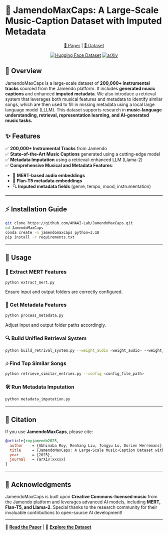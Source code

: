 # 🎼 JamendoMaxCaps: A Large-Scale Music-Caption Dataset with Imputed Metadata

<div align="center">
<a href="https://arxiv.org/abs/xxxxx">📄 Paper</a> |
<a href="https://huggingface.co/datasets/AMAAI-Lab/JamendoMaxCaps">🎵 Dataset</a>

<br/>

[![Hugging Face Dataset](https://img.shields.io/badge/%F0%9F%A4%97%20Hugging%20Face-Dataset-blue)](https://huggingface.co/datasets/AMAAI-Lab/JamendoMaxCaps) 
[![arXiv](https://img.shields.io/badge/arXiv-xxxxx-brightgreen.svg)](https://arxiv.org/abs/xxxxx)
</div>

## 📌 Overview
JamendoMaxCaps is a large-scale dataset of **200,000+ instrumental tracks** sourced from the Jamendo platform. It includes **generated music captions** and enhanced **imputed metadata**. We also introduce a retrieval system that leverages both musical features and metadata to identify similar songs, which are then used to fill in missing metadata using a local large language model (LLLM). This dataset supports research in **music-language understanding, retrieval, representation learning, and AI-generated music tasks.**

## ✨ Features
✅ **200,000+ Instrumental Tracks** from Jamendo  
✅ **State-of-the-Art Music Captions** generated using a cutting-edge model  
✅ **Metadata Imputation** using a retrieval-enhanced LLM (Llama-2)  
✅ **Comprehensive Musical and Metadata Features**:
   - 🎵 **MERT-based audio embeddings**
   - 📝 **Flan-T5 metadata embeddings**
   - 🔍 **Imputed metadata fields** (genre, tempo, mood, instrumentation)  

---

## ⚡ Installation Guide
```bash
git clone https://github.com/AMAAI-Lab/JamendoMaxCaps.git
cd JamendoMaxCaps
conda create -n jamendomaxcaps python=3.10
pip install -r requirements.txt
```

---

## 🚀 Usage
### 🎼 Extract MERT Features
```bash
python extract_mert.py
```
Ensure input and output folders are correctly configured.

### 📝 Get Metadata Features
```bash
python process_metadata.py
```
Adjust input and output folder paths accordingly.

### 🔍 Build Unified Retrieval System
```bash
python build_retrival_system.py --weight_audio <weight_audio> --weight_metadata <weight_metadata>
```

### 🎶 Find Top Similar Songs
```bash
python retrieve_similar_entries.py --config <config_file_path>
```

### 🛠️ Run Metadata Imputation
```bash
python metadata_imputation.py
```

---

## 📖 Citation
If you use **JamendoMaxCaps**, please cite:
```bibtex
@article{royjamendo2025,
  author    = {Abhinaba Roy, Renhang Liu, Tongyu Lu, Dorien Herremans},
  title     = {JamendoMaxCaps: A Large-Scale Music-Caption Dataset with Imputed Metadata},
  year      = {2025},
  journal   = {arXiv:xxxxx}
}
```

---

## 🤝 Acknowledgments
JamendoMaxCaps is built upon **Creative Commons-licensed music** from the Jamendo platform and leverages advanced AI models, including **MERT, Flan-T5, and Llama-2**. Special thanks to the research community for their invaluable contributions to open-source AI development!

---
📜 **[Read the Paper](https://arxiv.org/abs/xxxxx)** | 🎵 **[Explore the Dataset](https://huggingface.co/datasets/AMAAI-Lab/JamendoMaxCaps)**

